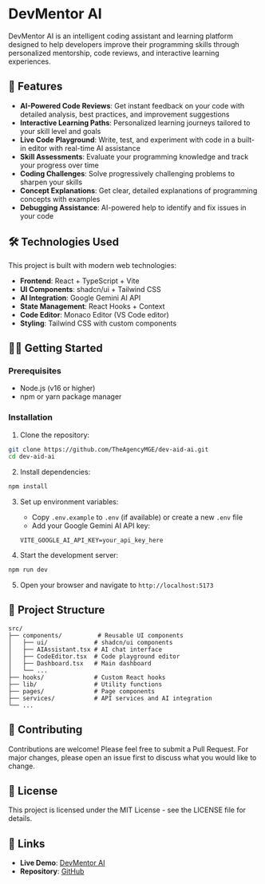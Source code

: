 # DevMentor AI

DevMentor AI is an intelligent coding assistant and learning platform designed to help developers improve their programming skills through personalized mentorship, code reviews, and interactive learning experiences.

## 🚀 Features

- **AI-Powered Code Reviews**: Get instant feedback on your code with detailed analysis, best practices, and improvement suggestions
- **Interactive Learning Paths**: Personalized learning journeys tailored to your skill level and goals
- **Live Code Playground**: Write, test, and experiment with code in a built-in editor with real-time AI assistance
- **Skill Assessments**: Evaluate your programming knowledge and track your progress over time
- **Coding Challenges**: Solve progressively challenging problems to sharpen your skills
- **Concept Explanations**: Get clear, detailed explanations of programming concepts with examples
- **Debugging Assistance**: AI-powered help to identify and fix issues in your code

## 🛠️ Technologies Used

This project is built with modern web technologies:

- **Frontend**: React + TypeScript + Vite
- **UI Components**: shadcn/ui + Tailwind CSS
- **AI Integration**: Google Gemini AI API
- **State Management**: React Hooks + Context
- **Code Editor**: Monaco Editor (VS Code editor)
- **Styling**: Tailwind CSS with custom components

## 🏃‍♂️ Getting Started

### Prerequisites

- Node.js (v16 or higher)
- npm or yarn package manager

### Installation

1. Clone the repository:
```bash
git clone https://github.com/TheAgencyMGE/dev-aid-ai.git
cd dev-aid-ai
```

2. Install dependencies:
```bash
npm install
```

3. Set up environment variables:
   - Copy `.env.example` to `.env` (if available) or create a new `.env` file
   - Add your Google Gemini AI API key:
   ```
   VITE_GOOGLE_AI_API_KEY=your_api_key_here
   ```

4. Start the development server:
```bash
npm run dev
```

5. Open your browser and navigate to `http://localhost:5173`

## 📁 Project Structure

```
src/
├── components/          # Reusable UI components
│   ├── ui/             # shadcn/ui components
│   ├── AIAssistant.tsx # AI chat interface
│   ├── CodeEditor.tsx  # Code playground editor
│   ├── Dashboard.tsx   # Main dashboard
│   └── ...
├── hooks/              # Custom React hooks
├── lib/                # Utility functions
├── pages/              # Page components
├── services/           # API services and AI integration
└── ...
```

## 🤝 Contributing

Contributions are welcome! Please feel free to submit a Pull Request. For major changes, please open an issue first to discuss what you would like to change.

## 📄 License

This project is licensed under the MIT License - see the LICENSE file for details.

## 🔗 Links

- **Live Demo**: [DevMentor AI](https://devmentor-ai-ten.vercel.app)
- **Repository**: [GitHub](https://github.com/TheAgencyMGE/devmentor-ai)
